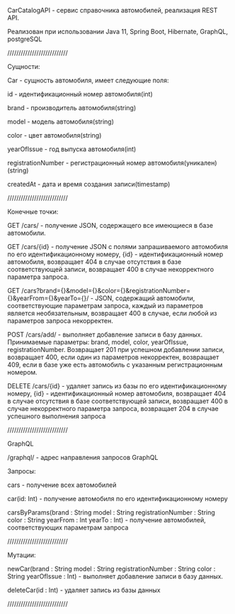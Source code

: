 CarCatalogAPI - сервис справочника автомобилей, реализация REST API.

Реализован при использовании Java 11, Spring Boot, Hibernate, GraphQL, postgreSQL

///////////////////////////

Сущности:

Car - сущность автомобиля, имеет следующие поля:

id - идентификационный номер автомобиля(int)

brand - производитель автомобиля(string)

model - модель автомобиля(string)

color - цвет автомобиля(string)

yearOfIssue - год выпуска автомобиля(int)

registrationNumber - регистрационный номер автомобиля(уникален)(string)

createdAt - дата и время создания записи(timestamp)

///////////////////////////

Конечные точки:

GET /cars/ - получение JSON, содержащего все имеющиеся в базе автомобили.


GET /cars/{id} - получение JSON с полями запрашиваемого автомобиля по его идентификационному номеру, 
{id} - идентификационный номер автомобиля, 
возвращает 404 в случае отсутствия в базе соответствующей записи, 
возвращает 400 в случае некорректного параметра запроса.


GET /cars?brand={}&model={}&color={}&registrationNumber={}&yearFrom={}&yearTo={}/ - JSON, содержащий автомобили, соответствующие параметрам запроса, 
каждый из параметров является необязательным, 
возвращает 400 в случае, если любой из параметров запроса некорректен.


POST /cars/add/ - выполняет добавление записи в базу данных. 
Принимаемые параметры: brand, model, color, yearOfIssue, registrationNumber. 
Возвращает 201 при успешном добавлении записи, 
возвращает 400, если один из параметров некорректен, 
возвращает 409, если в базе уже есть автомобиль с указанным регистрационным номером.


DELETE /cars/{id} - удаляет запись из базы по его идентификационному номеру,
{id} - идентификационный номер автомобиля, 
возвращает 404 в случае отсутствия в базе соответствующей записи, 
возвращает 400 в случае некорректного параметра запроса,
возвращает 204 в случае успешного выполнения запроса

///////////////////////////

GraphQL

/graphql/ - адрес направления запросов GraphQL


Запросы:

cars - получение всех автомобилей

car(id: Int) - получение автомобиля по его идентификационному номеру

carsByParams(brand : String
    	model : String
    	registrationNumber : String
    	color : String
    	yearFrom : Int
	yearTo : Int) - получение автомобилей, соответствующих параметрам запроса
	
///////////////////////////

Мутации:

newCar(brand : String
	model : String
	registrationNumber : String
	color : String
	yearOfIssue : Int) - выполняет добавление записи в базу данных. 

deleteCar(id : Int) - удаляет запись из базы данных

///////////////////////////

